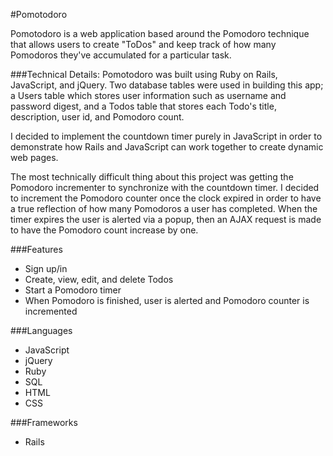 #Pomotodoro

Pomotodoro is a web application based around the Pomodoro technique
that allows users to create "ToDos" and keep track of
how many Pomodoros they've accumulated for a particular task.


###Technical Details:
Pomotodoro was built using Ruby on Rails, JavaScript, and jQuery. Two database tables were used in building this app; a Users table which stores user information such as username and password digest,
and a Todos table that stores each Todo's title, description, user id, and Pomodoro count.

I decided to implement the countdown timer purely in JavaScript in order to demonstrate how Rails
and JavaScript can work together to create dynamic web pages.

The most technically difficult thing about this project was getting the Pomodoro incrementer
to synchronize with the countdown timer. I decided to increment the Pomodoro counter once the clock
expired in order to have a true reflection of how many Pomodoros a user has completed. When the
timer expires the user is alerted via a popup, then an AJAX request is made to have the Pomodoro count increase by one.

###Features
* Sign up/in
* Create, view, edit, and delete Todos
* Start a Pomodoro timer
* When Pomodoro is finished, user is alerted and Pomodoro counter is incremented

###Languages
* JavaScript
* jQuery
* Ruby
* SQL
* HTML
* CSS

###Frameworks
* Rails
